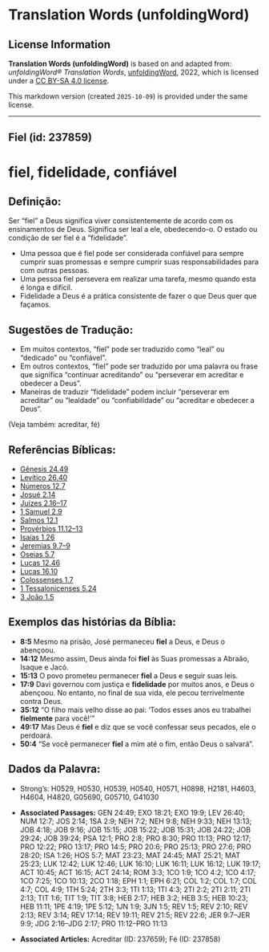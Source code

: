 # Translation Words (unfoldingWord)

## License Information

**Translation Words (unfoldingWord)** is based on and adapted from: _unfoldingWord® Translation Words_, [unfoldingWord](https://unfoldingword.org/utw), 2022, which is licensed under a [CC BY-SA 4.0 license](https://creativecommons.org/licenses/by-sa/4.0/legalcode.en).

This markdown version (created `2025-10-09`) is provided under the same license.



--------------------------------

## Fiel (id: 237859)

fiel, fidelidade, confiável
===========================

Definição:
----------

Ser “fiel” a Deus significa viver consistentemente de acordo com os ensinamentos de Deus. Significa ser leal a ele, obedecendo\-o. O estado ou condição de ser fiel é a “fidelidade”.

* Uma pessoa que é fiel pode ser considerada confiável para sempre cumprir suas promessas e sempre cumprir suas responsabilidades para com outras pessoas.
* Uma pessoa fiel persevera em realizar uma tarefa, mesmo quando esta é longa e difícil.
* Fidelidade a Deus é a prática consistente de fazer o que Deus quer que façamos.

Sugestões de Tradução:
----------------------

* Em muitos contextos, “fiel” pode ser traduzido como “leal” ou “dedicado” ou “confiável”.
* Em outros contextos, “fiel” pode ser traduzido por uma palavra ou frase que significa “continuar acreditando” ou “perseverar em acreditar e obedecer a Deus”.
* Maneiras de traduzir “fidelidade” podem incluir “perseverar em acreditar” ou “lealdade” ou “confiabilidade” ou “acreditar e obedecer a Deus”.

(Veja também: acreditar, fé)

Referências Bíblicas:
---------------------

* [Gênesis 24\.49](https://ref.ly/Gen24:49)
* [Levítico 26\.40](https://ref.ly/Lev26:40)
* [Números 12\.7](https://ref.ly/Num12:7)
* [Josué 2\.14](https://ref.ly/Josh2:14)
* [Juízes 2\.16–17](https://ref.ly/Judg2:16-Judg2:17)
* [1 Samuel 2\.9](https://ref.ly/1Sam2:9)
* [Salmos 12\.1](https://ref.ly/Ps12:1)
* [Provérbios 11\.12–13](https://ref.ly/Prov11:12-Prov11:13)
* [Isaías 1\.26](https://ref.ly/Isa1:26)
* [Jeremias 9\.7–9](https://ref.ly/Jer9:7-Jer9:9)
* [Oseias 5\.7](https://ref.ly/Hos5:7)
* [Lucas 12\.46](https://ref.ly/Luke12:46)
* [Lucas 16\.10](https://ref.ly/Luke16:10)
* [Colossenses 1\.7](https://ref.ly/Col1:7)
* [1 Tessalonicenses 5\.24](https://ref.ly/1Thess5:24)
* [3 João 1\.5](https://ref.ly/3John1:5)

Exemplos das histórias da Bíblia:
---------------------------------

* **8:5** Mesmo na prisão, José permaneceu **fiel** a Deus, e Deus o abençoou.
* **14:12** Mesmo assim, Deus ainda foi **fiel** às Suas promessas a Abraão, Isaque e Jacó.
* **15:13** O povo prometeu permanecer **fiel** a Deus e seguir suas leis.
* **17:9** Davi governou com justiça e **fidelidade** por muitos anos, e Deus o abençoou. No entanto, no final de sua vida, ele pecou terrivelmente contra Deus.
* **35:12** “O filho mais velho disse ao pai: ‘Todos esses anos eu trabalhei **fielmente** para você!’”
* **49:17** Mas Deus é **fiel** e diz que se você confessar seus pecados, ele o perdoará.
* **50:4** “Se você permanecer **fiel** a mim até o fim, então Deus o salvará”.

Dados da Palavra:
-----------------

* Strong’s: H0529, H0530, H0539, H0540, H0571, H0898, H2181, H4603, H4604, H4820, G05690, G05710, G41030

* **Associated Passages:** GEN 24:49; EXO 18:21; EXO 19:9; LEV 26:40; NUM 12:7; JOS 2:14; 1SA 2:9; NEH 7:2; NEH 9:8; NEH 9:33; NEH 13:13; JOB 4:18; JOB 9:16; JOB 15:15; JOB 15:22; JOB 15:31; JOB 24:22; JOB 29:24; JOB 39:24; PSA 12:1; PRO 2:8; PRO 8:30; PRO 11:13; PRO 12:17; PRO 12:22; PRO 13:17; PRO 14:5; PRO 20:6; PRO 25:13; PRO 27:6; PRO 28:20; ISA 1:26; HOS 5:7; MAT 23:23; MAT 24:45; MAT 25:21; MAT 25:23; LUK 12:42; LUK 12:46; LUK 16:10; LUK 16:11; LUK 16:12; LUK 19:17; ACT 10:45; ACT 16:15; ACT 24:14; ROM 3:3; 1CO 1:9; 1CO 4:2; 1CO 4:17; 1CO 7:25; 1CO 10:13; 2CO 1:18; EPH 1:1; EPH 6:21; COL 1:2; COL 1:7; COL 4:7; COL 4:9; 1TH 5:24; 2TH 3:3; 1TI 1:13; 1TI 4:3; 2TI 2:2; 2TI 2:11; 2TI 2:13; TIT 1:6; TIT 1:9; TIT 3:8; HEB 2:17; HEB 3:2; HEB 3:5; HEB 10:23; HEB 11:11; 1PE 4:19; 1PE 5:12; 1JN 1:9; 3JN 1:5; REV 1:5; REV 2:10; REV 2:13; REV 3:14; REV 17:14; REV 19:11; REV 21:5; REV 22:6; JER 9:7–JER 9:9; JDG 2:16–JDG 2:17; PRO 11:12–PRO 11:13
* **Associated Articles:** Acreditar (ID: 237659); Fé (ID: 237858)

